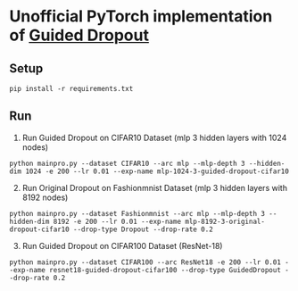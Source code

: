 # Unofficial PyTorch implementation of [Guided Dropout](https://arxiv.org/abs/1812.03965)

## Setup
```
pip install -r requirements.txt
```

## Run
1. Run Guided Dropout on CIFAR10 Dataset (mlp 3 hidden layers with 1024 nodes)
```
python mainpro.py --dataset CIFAR10 --arc mlp --mlp-depth 3 --hidden-dim 1024 -e 200 --lr 0.01 --exp-name mlp-1024-3-guided-dropout-cifar10
```

2. Run Original Dropout on Fashionmnist Dataset (mlp 3 hidden layers with 8192 nodes)
```
python mainpro.py --dataset Fashionmnist --arc mlp --mlp-depth 3 --hidden-dim 8192 -e 200 --lr 0.01 --exp-name mlp-8192-3-original-dropout-cifar10 --drop-type Dropout --drop-rate 0.2
```

3. Run Guided Dropout on CIFAR100 Dataset (ResNet-18)
```
python mainpro.py --dataset CIFAR100 --arc ResNet18 -e 200 --lr 0.01 --exp-name resnet18-guided-dropout-cifar100 --drop-type GuidedDropout --drop-rate 0.2
```
